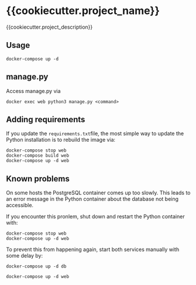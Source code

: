 # {{cookiecutter.project_name}}

{{cookiecutter.project_description}}

## Usage

```shell
docker-compose up -d
```

## manage.py

Access manage.py via

```shell
docker exec web python3 manage.py <command>
```

## Adding requirements

If you update the `requirements.txt`file, the most simple way to update the Python
installation is to rebuild the image via:

```shell
docker-compose stop web
docker-compose build web
docker-compose up -d web
```

## Known problems

On some hosts the PostgreSQL container comes up too slowly. This leads to an
error message in the Python container about the database not being accessible.

If you encounter this pronlem, shut down and restart the Python container with:

```shell
docker-compose stop web
docker-compose up -d web
```

To prevent this from happening again, start both services manually with some delay by:

```shell
docker-compose up -d db

docker-compose up -d web
```